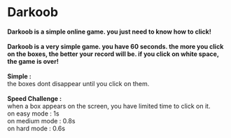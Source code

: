 # Darkoob
<b>Darkoob is a simple online game. you just need to know how to click!</b><br><br>
<b>Darkoob is a very simple game. you have 60 seconds. the more you click on the boxes, the better your record will be.
if you click on white space, the game is over!</b><br><br>
<b>Simple :</b><br>
the boxes dont disappear until you click on them.<br><br>
<b>Speed Challenge :</b><br>
when a box appears on the screen, you have limited time to click on it.<br>
on easy mode : 1s <br>
on medium mode : 0.8s <br>
on hard mode : 0.6s <br>
